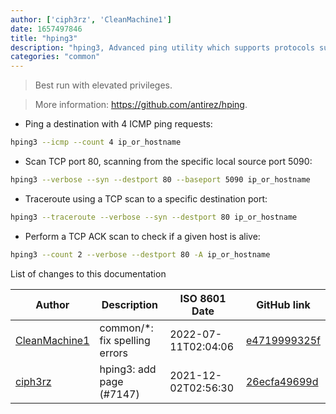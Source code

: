 ```yaml
---
author: ['ciph3rz', 'CleanMachine1']
date: 1657497846
title: "hping3"
description: "hping3, Advanced ping utility which supports protocols such TCP, UDP, and raw IP."
categories: "common"
---
```

> Best run with elevated privileges.

> More information: <https://github.com/antirez/hping>.

- Ping a destination with 4 ICMP ping requests:

```bash
hping3 --icmp --count 4 ip_or_hostname
```

- Scan TCP port 80, scanning from the specific local source port 5090:

```bash
hping3 --verbose --syn --destport 80 --baseport 5090 ip_or_hostname
```

- Traceroute using a TCP scan to a specific destination port:

```bash
hping3 --traceroute --verbose --syn --destport 80 ip_or_hostname
```

- Perform a TCP ACK scan to check if a given host is alive:

```bash
hping3 --count 2 --verbose --destport 80 -A ip_or_hostname
```
List of changes to this documentation


Author | Description | ISO 8601 Date | GitHub link
------|-----|-----|-----
[CleanMachine1](mailto:78213164+CleanMachine1@users.noreply.github.com) | common/*: fix spelling errors | 2022-07-11T02:04:06 | [e4719999325f](https://github.com/tldr-pages/tldr/commit/e4719999325f611503c2ad1dc7bea3e8ac25f557)
[ciph3rz](mailto:46655414+ciph3rz@users.noreply.github.com) | hping3: add page (#7147) | 2021-12-02T02:56:30 | [26ecfa49699d](https://github.com/tldr-pages/tldr/commit/26ecfa49699d548359b89135e77fee1eeb3aa5a8)

